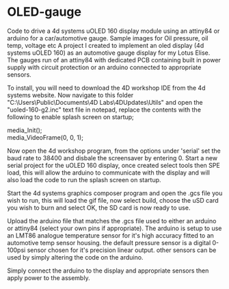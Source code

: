 # OLED-gauge
Code to drive a 4d systems uOLED 160 display module using an attiny84 or arduino for a car/automotive gauge. Sample images for Oil pressure, oil temp, voltage etc
A project I created to implement an oled display (4d systems uOLED 160) as an automotive gauge display for my Lotus Elise. The gauges run of an attiny84 with dedicated PCB containing built in power supply with circuit protection or an arduino connected to appropriate sensors.

To install, you will need to download the 4D workshop IDE from the 4d systems website. Now navigate to this folder "C:\Users\Public\Documents\4D Labs\4DUpdates\Utils" and open the "uoled-160-g2.inc" text file in notepad, replace the contents with the following to enable splash screen on startup;

media_Init();  
media_VideoFrame(0, 0, 1);

Now open the 4d workshop program, from the options under 'serial' set the baud rate to 38400 and disbale the screensaver by entering 0. Start a new serial project for the uOLED 160 display, once created select tools then SPE load, this will allow the arduino to communicate with the display and will also load the code to run the splash screen on startup.

Start the 4d systems graphics composer program and open the .gcs file you wish to run, this will load the gif file, now select build, choose the uSD card you wish to burn and select OK, the SD card is now ready to use.

Upload the arduino file that matches the .gcs file used to either an arduino or attiny84 (select your own pins if appropriate). The arduino is setup to use an LMT86 analogue temperature sensor for it's high accuracy fitted to an automotive temp sensor housing. the default pressure sensor is a digital 0-100psi sensor chosen for it's precision linear output. other sensors can be used by simply altering the code on the arduino.

Simply connect the arduino to the display and appropriate sensors then apply power to the assembly.

